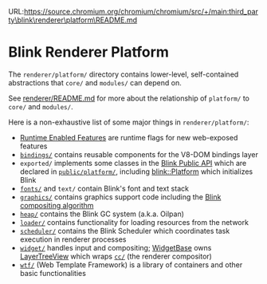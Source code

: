 URL:https://source.chromium.org/chromium/chromium/src/+/main:third_party\blink\renderer\platform\README.md
# Blink Renderer Platform

The `renderer/platform/` directory contains lower-level, self-contained
abstractions that `core/` and `modules/` can depend on.

See [renderer/README.md](../README.md) for more about the relationship of
`platform/` to `core/` and `modules/`.

Here is a non-exhaustive list of some major things in `renderer/platform/`:

* [Runtime Enabled Features](RuntimeEnabledFeatures.md) are runtime flags for
  new web-exposed features
* [`bindings/`](bindings/README.md) contains reusable components for the V8-DOM
  bindings layer
* `exported/` implements some classes in the [Blink Public
  API](../../public/README.md) which are declared in
  [`public/platform/`](../../public/platform/), including
  [blink::Platform](../../public/platform/platform.h) which initializes Blink
* [`fonts/`](fonts/README.md) and `text/` contain Blink's font and text stack
* [`graphics/`](graphics/README.md) contains graphics support code including
  the [Blink compositing algorithm](graphics/compositing/README.md)
* [`heap/`](heap/README.md) contains the Blink GC system (a.k.a. Oilpan)
* [`loader/`](loader/README.md) contains functionality for loading resources
  from the network
* [`scheduler/`](scheduler/README.md) contains the Blink Scheduler which
  coordinates task execution in renderer processes
* [`widget/`](widget/) handles input and compositing;
  [WidgetBase](widget/widget_base.h) owns
  [LayerTreeView](widget/compositing/layer_tree_view.h) which wraps
  [`cc/`](../../../../cc/README.md) (the renderer compositor)
* [`wtf/`](wtf/README.md) (Web Template Framework) is a library of containers
  and other basic functionalities
